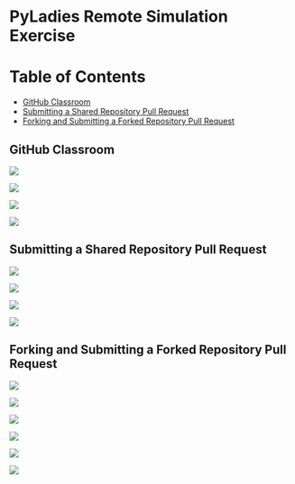 # PyLadies Remote Simulation Exercise

# Table of Contents

- [GitHub Classroom](#github-classroom)
- [Submitting a Shared Repository Pull Request](#submitting-a-shared-repository-pull-request)
- [Forking and Submitting a Forked Repository Pull Request](#forking-and-submitting-a-forked-repository-pull-request)

## GitHub Classroom

![](images/github-classroom-1.png)

![](images/github-classroom-2.png)

![](images/github-classroom-3.png)

![](images/github-classroom-4.png)

## Submitting a Shared Repository Pull Request

![](images/github-shared-repo-open-pull-request.png)

![](images/github-pull-request-tab-1.png)

![](images/github-shared-repo-pull-request-instructions.png)

![](images/github-shared-repo-pull-request-full-instructions.png)

## Forking and Submitting a Forked Repository Pull Request

![](images/github-forking-1.png)

![](images/github-forking-2.png)

![](images/github-forked-repo-open-pull-request.png)

![](images/github-pull-request-tab-2.png)

![](images/github-forked-repo-pull-request-instructions.png)

![](images/github-forked-repo-pull-request-full-instructions.png)
